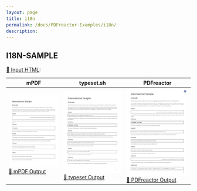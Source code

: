 ```yaml
---
layout: page
title: i18n
permalink: /docs/PDFreactor-Examples/i18n/
description: 
---
```




## I18N-SAMPLE

[📄 Input HTML](/html/PDFreactor%20Examples/i18n/i18n-sample.html):

| mPDF | typeset.sh | PDFreactor |
|---------|---------|---------|
| ![mPDF Preview](mpdf__html_PDFreactor_Examples_i18n_i18n-sample.html.png) [📕 mPDF Output](mpdf__html_PDFreactor_Examples_i18n_i18n-sample.html.pdf) | ![typeset Preview](typeset__html_PDFreactor_Examples_i18n_i18n-sample.html.png) [📕 typeset Output](typeset__html_PDFreactor_Examples_i18n_i18n-sample.html.pdf) | ![PDFreactor Preview](pdfreactor__html_PDFreactor_Examples_i18n_i18n-sample.html.png) [📕 PDFreactor Output](pdfreactor__html_PDFreactor_Examples_i18n_i18n-sample.html.pdf)


